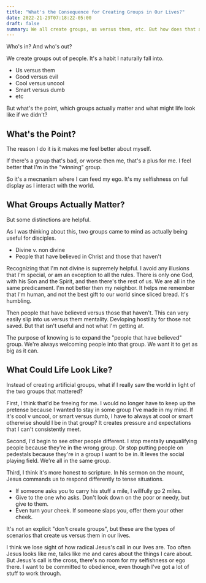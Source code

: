 ```yaml
---
title: "What's the Consequence for Creating Groups in Our Lives?"
date: 2022-21-29T07:18:22-05:00
draft: false
summary: We all create groups, us versus them, etc. But how does that affect our day to day lives? And what's a better response?
---
```


Who's in? And who's out?

We create groups out of people. It's a habit I naturally fall into.

* Us versus them
* Good versus evil
* Cool versus uncool
* Smart versus dumb
* etc

But what's the point, which groups actually matter and what might life look like if we didn't?

## What's the Point?

The reason I do it is it makes me feel better about myself.

If there's a group that's bad, or worse then me, that's a plus for me. I feel better that I'm in the "winning" group.

So it's a mecnanism where I can feed my ego. It's my selfishness on full display as I interact with the world.

## What Groups Actually Matter?

But some distinctions are helpful.

As I was thinking about this, two groups came to mind as actually being useful for disciples.

* Divine v. non divine
* People that have believed in Christ and those that haven't

Recognizing that I'm not divine is supremely helpful. I avoid any illusions that I'm special, or am an exception to all the rules. There is only one God, with his Son and the Spirit, and then there's the rest of us. We are all in the same predicament. I'm not better then my neighbor. It helps me remember that I'm human, and not the best gift to our world since sliced bread. It's humbling.

Then people that have believed versus those that haven't. This can very easily slip into us versus them mentality. Devloping hostility for those not saved. But that isn't useful and not what I'm getting at.

The purpose of knowing is to expand the "people that have believed" group. We're always welcoming people into that group. We want it to get as big as it can.

## What Could Life Look Like?

Instead of creating artificial groups, what if I really saw the world in light of the two groups that mattered?

First, I think that'd be freeing for me. I would no longer have to keep up the pretense because I wanted to stay in some group I've made in my mind. If it's cool v uncool, or smart versus dumb, I have to always at cool or smart otherwise should I be in that group? It creates pressure and expectations that I can't consistently meet.

Second, I'd begin to see other people different. I stop mentally unqualifying people because they're in the wrong group. Or stop putting people on pedestals because they're in a group I want to be in. It leves the social playing field. We're all in the same group.

Third, I think it's more honest to scripture. In his sermon on the mount, Jesus commands us to respond differently to tense situations.  

* If someone asks you to carry his stuff a mile, I willfully go 2 miles.
* Give to the one who asks. Don't look down on the poor or needy, but give to them.
* Even turn your cheek. If someone slaps you, offer them your other cheek.

It's not an explicit "don't create groups", but these are the types of scenarios that create us versus them in our lives. 

I think we lose sight of how radical Jesus's call in our lives are. Too often Jesus looks like me, talks like me and cares about the things I care about. But Jesus's call is the cross, there's no room for my selfishness or ego there. I want to be committed to obedience, even though I've got a lot of stuff to work through.
